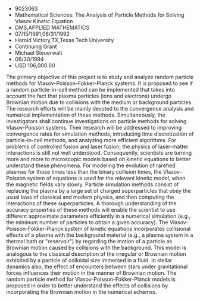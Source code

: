 
* 9023063
* Mathematical Sciences: The Analysis of Particle Methods for Solving Vlasov Kinetic Equation
* DMS,APPLIED MATHEMATICS
* 07/15/1991,08/31/1992
* Harold Victory,TX,Texas Tech University
* Continuing Grant
* Michael Steuerwalt
* 06/30/1994
* USD 106,000.00

The primary objective of this project is to study and analyze random particle
methods for Vlasov-Poisson-Fokker-Planck systems. It is proposed to see if a
random particle-in-cell method can be implemented that takes into account the
fact that plasma particles (ions and electrons) undergo Brownian motion due to
collisions with the medium or background particles. The research efforts will be
mainly devoted to the convergence analysis and numerical implementation of these
methods. Simultaneously, the investigators shall continue investigations on
particle methods for solving Vlasov-Poisson systems. Their research will be
addressed to improving convergence rates for simulation methods, introducing
time discretization of particle-in-cell methods, and analyzing more efficient
algorithms. For problems of controlled fusion and laser fusion, the physics of
laser-matter interactions is still not well understood. Consequently, scientists
are turning more and more to microscopic models based on kinetic equations to
better understand these phenomena. For modeling the evolution of rarefied
plasmas for those times less than the binary collision times, the Vlasov-Poisson
system of equations is used for the relevant kinetic model, when the magnetic
fields vary slowly. Particle simulation methods consist of replacing the plasma
by a large set of charged superparticles that obey the usual laws of classical
and modern physics, and then computing the interactions of these superparticles.
A thorough understanding of the accuracy properties of these methods will enable
the scientist to use different approximate parameters efficiently in a numerical
simulation (e.g., the minimum number of particles to obtain a given accuracy).
The Vlasov-Poisson-Fokker-Planck system of kinetic equations incorporates
collisional effects of a plasma with the background material (e.g., a plasma
system in a thermal bath or "reservoir") by regarding the motion of a particle
as Brownian motion caused by collisions with the background. This model is
analogous to the classical description of the irregular or Brownian motion
exhibited by a particle of colloidal size immersed in a fluid. In stellar
dynamics also, the effect of encounters between stars under gravitational forces
influences their motion in the manner of Brownian motion. The random particle
method for Vlasov-Poisson-Fokker-Planck models is proposed in order to better
understand the effects of collisions by incorporating the Brownian motion in the
numerical schemes.
